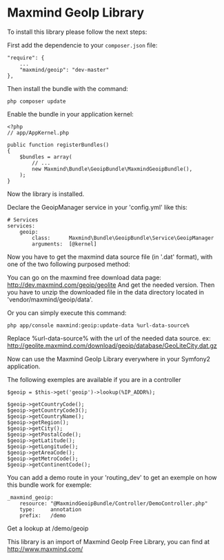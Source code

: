 # Maxmind GeoIp Library #

To install this library please follow the next steps:

First add the dependencie to your `composer.json` file:

    "require": {
        ...
        "maxmind/geoip": "dev-master"
    },

Then install the bundle with the command:

    php composer update

Enable the bundle in your application kernel:

    <?php
    // app/AppKernel.php

    public function registerBundles()
    {
        $bundles = array(
            // ...
            new Maxmind\Bundle\GeoipBundle\MaxmindGeoipBundle(),
        );
    }

Now the library is installed.

Declare the GeoipManager service in your 'config.yml' like this:

    # Services
    services:
        geoip:
            class:      Maxmind\Bundle\GeoipBundle\Service\GeoipManager
            arguments:  [@kernel]

Now you have to get the maxmind data source file (in '.dat' format), with one of
the two following purposed method:

You can go on the maxmind free download data page:
http://dev.maxmind.com/geoip/geolite
And get the needed version. Then you have to unzip the downloaded file in the data
directory located in 'vendor/maxmind/geoip/data'.

Or you can simply execute this command:

    php app/console maxmind:geoip:update-data %url-data-source%

Replace %url-data-source% with the url of the needed data source.
ex: http://geolite.maxmind.com/download/geoip/database/GeoLiteCity.dat.gz

Now can use the Maxmind GeoIp Library everywhere in your Symfony2 application.

The following exemples are available if you are in a controller

    $geoip = $this->get('geoip')->lookup(%IP_ADDR%);

    $geoip->getCountryCode();
    $geoip->getCountryCode3();
    $geoip->getCountryName();
    $geoip->getRegion();
    $geoip->getCity();
    $geoip->getPostalCode();
    $geoip->getLatitude();
    $geoip->getLongitude();
    $geoip->getAreaCode();
    $geoip->getMetroCode();
    $geoip->getContinentCode();

You can add a demo route in your 'routing_dev' to get an exemple on how
this bundle work for exemple:

    _maxmind_geoip:
        resource: "@MaxmindGeoipBundle/Controller/DemoController.php"
        type:     annotation
        prefix:   /demo

Get a lookup at /demo/geoip

This library is an import of Maxmind GeoIp Free Library,
you can find at http://www.maxmind.com/

